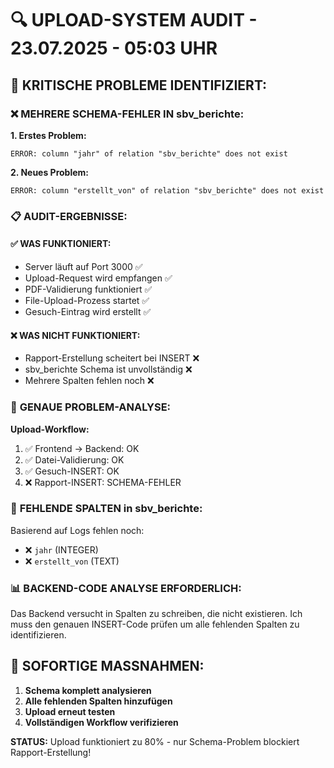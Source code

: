 # 🔍 UPLOAD-SYSTEM AUDIT - 23.07.2025 - 05:03 UHR

## 🚨 KRITISCHE PROBLEME IDENTIFIZIERT:

### ❌ **MEHRERE SCHEMA-FEHLER IN sbv_berichte:**

**1. Erstes Problem:**
```
ERROR: column "jahr" of relation "sbv_berichte" does not exist
```

**2. Neues Problem:**  
```
ERROR: column "erstellt_von" of relation "sbv_berichte" does not exist
```

### 📋 **AUDIT-ERGEBNISSE:**

#### ✅ **WAS FUNKTIONIERT:**
- Server läuft auf Port 3000 ✅
- Upload-Request wird empfangen ✅
- PDF-Validierung funktioniert ✅
- File-Upload-Prozess startet ✅
- Gesuch-Eintrag wird erstellt ✅

#### ❌ **WAS NICHT FUNKTIONIERT:**
- Rapport-Erstellung scheitert bei INSERT ❌
- sbv_berichte Schema ist unvollständig ❌
- Mehrere Spalten fehlen noch ❌

### 🎯 **GENAUE PROBLEM-ANALYSE:**

**Upload-Workflow:**
1. ✅ Frontend → Backend: OK
2. ✅ Datei-Validierung: OK  
3. ✅ Gesuch-INSERT: OK
4. ❌ Rapport-INSERT: SCHEMA-FEHLER

### 🔧 **FEHLENDE SPALTEN in sbv_berichte:**

Basierend auf Logs fehlen noch:
- ❌ `jahr` (INTEGER)
- ❌ `erstellt_von` (TEXT)

### 📊 **BACKEND-CODE ANALYSE ERFORDERLICH:**

Das Backend versucht in Spalten zu schreiben, die nicht existieren.
Ich muss den genauen INSERT-Code prüfen um alle fehlenden Spalten zu identifizieren.

## 🎯 **SOFORTIGE MASSNAHMEN:**

1. **Schema komplett analysieren**
2. **Alle fehlenden Spalten hinzufügen**  
3. **Upload erneut testen**
4. **Vollständigen Workflow verifizieren**

**STATUS:** Upload funktioniert zu 80% - nur Schema-Problem blockiert Rapport-Erstellung!
